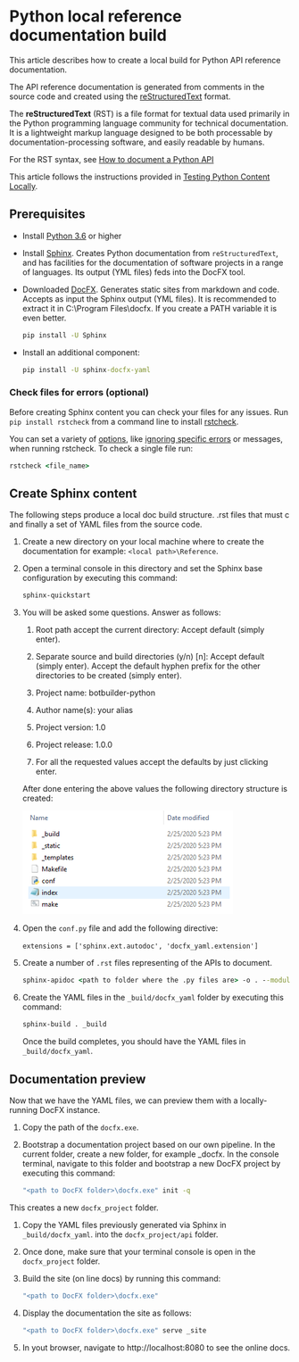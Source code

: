 # Python local reference documentation build

This article describes how to create a local build for Python API reference documentation.

The API reference documentation is generated from comments in the source code and created using the [reStructuredText](https://en.wikipedia.org/wiki/ReStructuredText) format.

The **reStructuredText** (RST) is a file format for textual data used primarily in the Python programming language community for technical documentation.
It is a lightweight markup language designed to be both processable by documentation-processing software, and easily readable by humans.

For the RST syntax, see [How to document a Python API](https://review.docs.microsoft.com/en-us/help/onboard/admin/reference/python/documenting-api?branch=master)

This article follows the instructions provided in [Testing Python Content Locally](https://review.docs.microsoft.com/en-us/help/onboard/admin/reference/python/testing-locally?branch=master).

## Prerequisites

- Install [Python 3.6](https://www.python.org/downloads/) or higher
- Install [Sphinx](http://www.sphinx-doc.org/en/master/). Creates Python documentation from `reStructuredText`, and has facilities for the documentation of software projects in a range of languages. Its output (YML files) feds into the DocFX tool.
- Downloaded [DocFX](https://dotnet.github.io/docfx/). Generates static sites from markdown and code. Accepts as input the Sphinx output (YML files). It is recommended to extract it in C:\Program Files\docfx. If you create a PATH variable it is even better.

    ```cmd
    pip install -U Sphinx
    ```

- Install an additional component:

    ```cmd
    pip install -U sphinx-docfx-yaml
    ```

### Check files for errors (optional)

Before creating Sphinx content you can check your files for any issues. Run `pip install rstcheck` from a command line to install [rstcheck](https://pypi.org/project/rstcheck/).

You can set a variety of [options](https://github.com/myint/rstcheck#options), like [ignoring specific errors](https://github.com/myint/rstcheck#ignore-specific-errors) or messages, when running rstcheck. To check a single file run:

```cmd
rstcheck <file_name>
```

## Create Sphinx content

The following steps produce a local doc build structure. .rst files that must c and finally a set of YAML files from the source code.

1. Create a new directory on your local machine where to create the documentation for example: `<local path>\Reference`.
1. Open a terminal console in this directory and set the Sphinx base configuration by executing this command:

    ```cmd
    sphinx-quickstart
    ```

1. You will be asked some questions. Answer as follows:

    1. Root path accept the current directory: Accept default (simply enter).
    1. Separate source and build directories (y/n) [n]: Accept default (simply enter).
    Accept the default hyphen prefix for the other directories to be created (simply enter).

	1. Project name: botbuilder-python
	1. Author name(s): your alias
	1. Project version: 1.0
	1. Project release: 1.0.0
	1. For all the requested values accept the defaults by just clicking enter.

    After done entering the above values the following directory structure is created:

    ![sphinx dir structure](../media/sphinx-dir-structure.PNG)

1. Open the `conf.py` file and add the following directive:

    `extensions = ['sphinx.ext.autodoc', 'docfx_yaml.extension']`

1. Create a number of  `.rst` files representing of the APIs to document.

    ```cmd
    sphinx-apidoc <path to folder where the .py files are> -o . --module-first --no-headings --no-toc --implicit-namespaces
    ```

1. Create the YAML files in the `_build/docfx_yaml` folder by executing this command:

    ```cmd
    sphinx-build . _build
	```

    Once the build completes, you should have the YAML files in `_build/docfx_yaml`.


## Documentation preview

Now that we have the YAML files, we can preview them with a locally-running DocFX instance.

1. Copy the path of the `docfx.exe`.
1. Bootstrap a documentation project based on our own pipeline. In the current folder, create a new folder, for example _docfx. In the console terminal, navigate to this folder and bootstrap a new DocFX project by executing this command:

    ```cmd
    "<path to DocFX folder>\docfx.exe" init -q
    ```
This creates a new `docfx_project` folder.

1. Copy the YAML files previously generated via Sphinx in `_build/docfx_yaml`. into the `docfx_project/api` folder.
1. Once done, make sure that your terminal console is open in the `docfx_project` folder.
1. Build the site (on line docs) by running this command:

    ```cmd
    "<path to DocFX folder>\docfx.exe"
    ```

1. Display the documentation the site as follows:

    ```cmd
    "<path to DocFX folder>\docfx.exe" serve _site
    ```

1. In yout browser, navigate to http://localhost:8080 to see the online docs.

